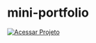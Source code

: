 # mini-portfolio



 [![Acessar Projeto](https://img.shields.io/badge/Acessar%20Projeto-mini%20portfolio-brightgreen)](https://j0a0f3l1p3.github.io/mini-portfolio)
